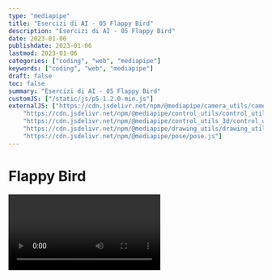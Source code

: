 ```yaml
---
type: "mediapipe"
title: "Esercizi di AI - 05 Flappy Bird"
description: "Esercizi di AI - 05 Flappy Bird"
date: 2023-01-06
publishdate: 2023-01-06
lastmod: 2023-01-06
categories: ["coding", "web", "mediapipe"]
keywords: ["coding", "web", "mediapipe"]
draft: false
toc: false
summary: "Esercizi di AI - 05 Flappy Bird"
customJS: ["/static/js/p5-1.2.0-min.js"]
externalJS: ["https://cdn.jsdelivr.net/npm/@mediapipe/camera_utils/camera_utils.js", 
    "https://cdn.jsdelivr.net/npm/@mediapipe/control_utils/control_utils.js",
    "https://cdn.jsdelivr.net/npm/@mediapipe/control_utils_3d/control_utils_3d.js",
    "https://cdn.jsdelivr.net/npm/@mediapipe/drawing_utils/drawing_utils.js",
    "https://cdn.jsdelivr.net/npm/@mediapipe/pose/pose.js"]
---
```


# Flappy Bird

<div class="container">
    <div id="flappyBird"></div>
    <video class="input_video"></video>
</div>

<script>

    let canvas = null;
    let videoElement;
    let camera;
    let pose;
    let results;

    function onResults(risultati) {
        results = risultati;
        console.info("risultati letti");
    }

    function setup() {
        console.info("setup canvas");

        let canvasNode = document.querySelector('#flappyBird');
        let cw = canvasNode.parentNode.clientWidth;
        canvas = createCanvas(640, 480).parent('flappyBird');
        canvas.class('output_canvas');
        background("black");

        console.info("setup hands model");
        const videoElement = document.getElementsByClassName('input_video')[0];

        const pose = new Pose({locateFile: (file) => {
            return `https://cdn.jsdelivr.net/npm/@mediapipe/pose/${file}`;
        }});
        pose.setOptions({
            modelComplexity: 1,
            smoothLandmarks: true,
            enableSegmentation: true,
            smoothSegmentation: true,
            minDetectionConfidence: 0.5,
            minTrackingConfidence: 0.5
        });
        pose.onResults(onResults);

        console.info("setup camera")
        const camera = new Camera(videoElement, {
            onFrame: async () => {
                await pose.send({image: videoElement});
            },
            width: 1280,
            height: 720
        });

        camera.start();
        console.info("end setup")
    }

    let circleY = 25;
    let rectX1 = 50;
    let rectX2 = 250;
    let rectX3 = 450;
    let rectY1 = 300;
    let rectY2 = 200;
    let rectY3 = 100;

    let leftAndRightUpStep1 = false;
    let leftAndRightUpStep2 = false;
    let leftArmY = 0;
    let rightArmY = 0;

    function draw() {
        fill("white");
        strokeWeight(1);
        let poseData = [];
        if (results === undefined || results.poseLandmarks === undefined ||
                results.poseLandmarks.length === undefined || results.poseLandmarks.length == 0) {
            background("black");
            text("VUOTO", 30, 30);
            poseData = undefined;
        } else {
            poseData = results.poseLandmarks;
            background("green");
            text("PIENO", 30, 30);

            text("braccia SU: " + leftAndRightUpStep1, 30, 50);
            text("braccia GIU: " + leftAndRightUpStep2, 30, 70);
        }

        if (poseData !== undefined) {
            console.info(poseData[0].x * 640 + " - " + poseData[0].y * 480, 60, 60);

            strokeWeight(5);
            stroke("white");
            for (let i=0; i<poseData.length; i++) {
                point(poseData[i].x * 640, poseData[i].y * 480);
            }

            fill('blue');
            circle(40, circleY, 50);

            fill('green');
            rect(rectX1, rectY1, 20, width - rectY1);
            rect(rectX2, rectY2, 20, width - rectY2);
            rect(rectX3, rectY3, 20, width - rectY3);

            leftHandY = poseData[19].y * 480;
            rightHandY = poseData[20].y * 480;

            // braccia su
            if (leftAndRightUpStep1 === false && leftHandY < 100 && rightHandY < 100 ) {
                leftAndRightUpStep1 = true;
            }

            // braccia giu
            if (leftAndRightUpStep2 === false && leftAndRightUpStep1 === true && leftHandY > 400 && rightHandY > 400 ) {
                leftAndRightUpStep2 = true;
            }

            // flap
            if (leftAndRightUpStep1 === true && leftAndRightUpStep2 === true && leftAndRightUpStep1 === true && leftAndRightUpStep2 === true) {
                circleY = circleY - 60;
                leftAndRightUpStep1 = false;
                leftAndRightUpStep2 = false;
            }

            circleY ++;

            rectX1 = rectX1 > 0 ? rectX1-1 : width;
            rectX2 = rectX2 > 0 ? rectX2-1 : width;
            rectX3 = rectX3 > 0 ? rectX3-1 : width;
        }

    }
</script>
